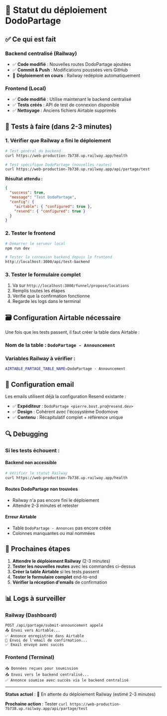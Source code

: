# 🚀 Statut du déploiement DodoPartage

## ✅ Ce qui est fait

### Backend centralisé (Railway)
- ✅ **Code modifié** : Nouvelles routes DodoPartage ajoutées
- ✅ **Commit & Push** : Modifications poussées vers GitHub
- 🔄 **Déploiement en cours** : Railway redéploie automatiquement

### Frontend (Local)
- ✅ **Code modifié** : Utilise maintenant le backend centralisé
- ✅ **Tests créés** : API de test de connexion disponible
- ✅ **Nettoyage** : Anciens fichiers Airtable supprimés

## 🧪 Tests à faire (dans 2-3 minutes)

### 1. Vérifier que Railway a fini le déploiement
```bash
# Test général du backend
curl https://web-production-7b738.up.railway.app/health

# Test spécifique DodoPartage (nouvelles routes)
curl https://web-production-7b738.up.railway.app/api/partage/test
```

**Résultat attendu :**
```json
{
  "success": true,
  "message": "Test DodoPartage",
  "config": {
    "airtable": { "configured": true },
    "resend": { "configured": true }
  }
}
```

### 2. Tester le frontend
```bash
# Démarrer le serveur local
npm run dev

# Tester la connexion backend depuis le frontend
http://localhost:3000/api/test-backend
```

### 3. Tester le formulaire complet
1. Va sur `http://localhost:3000/funnel/propose/locations`
2. Remplis toutes les étapes
3. Vérifie que la confirmation fonctionne
4. Regarde les logs dans le terminal

## 🗃️ Configuration Airtable nécessaire

Une fois que les tests passent, il faut créer la table dans Airtable :

### Nom de la table : `DodoPartage - Announcement`

### Variables Railway à vérifier :
```bash
AIRTABLE_PARTAGE_TABLE_NAME=DodoPartage - Announcement
```

## 📧 Configuration email

Les emails utilisent déjà la configuration Resend existante :
- ✅ **Expéditeur** : `DodoPartage <pierre.bost.pro@resend.dev>`
- ✅ **Design** : Cohérent avec l'écosystème Dodomove
- ✅ **Contenu** : Récapitulatif complet + référence unique

## 🔍 Debugging

### Si les tests échouent :

#### Backend non accessible
```bash
# Vérifier le statut Railway
curl https://web-production-7b738.up.railway.app/health
```

#### Routes DodoPartage non trouvées
- Railway n'a pas encore fini le déploiement
- Attendre 2-3 minutes et retester

#### Erreur Airtable
- Table `DodoPartage - Annonces` pas encore créée
- Colonnes manquantes ou mal nommées

## 🎯 Prochaines étapes

1. **Attendre le déploiement Railway** (2-3 minutes)
2. **Tester les nouvelles routes** avec les commandes ci-dessus
3. **Créer la table Airtable** si les tests passent
4. **Tester le formulaire complet** end-to-end
5. **Vérifier la réception d'emails** de confirmation

## 📊 Logs à surveiller

### Railway (Dashboard)
```
POST /api/partage/submit-announcement appelé
📤 Envoi vers Airtable...
✅ Annonce enregistrée dans Airtable
📧 Envoi de l'email de confirmation...
✅ Email envoyé avec succès
```

### Frontend (Terminal)
```
📥 Données reçues pour soumission
📤 Envoi vers le backend centralisé...
✅ Annonce soumise avec succès via le backend centralisé
```

---

**Status actuel** : 🔄 En attente du déploiement Railway (estimé 2-3 minutes)

**Prochaine action** : Tester `curl https://web-production-7b738.up.railway.app/api/partage/test` 